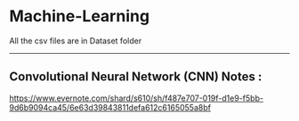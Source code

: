 # Machine-Learning

All the csv files are in Dataset folder

---

## Convolutional Neural Network (CNN) Notes : 
https://www.evernote.com/shard/s610/sh/f487e707-019f-d1e9-f5bb-9d6b9094ca45/6e63d39843811defa612c6165055a8bf
